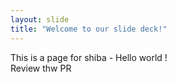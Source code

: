 ```yaml
---
layout: slide
title: "Welcome to our slide deck!"
---
```


This is a page for shiba - Hello world !  
Review thw PR 
